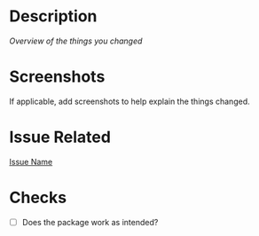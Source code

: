 # Description

_Overview of the things you changed_

# Screenshots

If applicable, add screenshots to help explain the things changed.

# Issue Related

[Issue Name](provide-link-to-related-issue-if-any)

# Checks

- [ ] Does the package work as intended?
